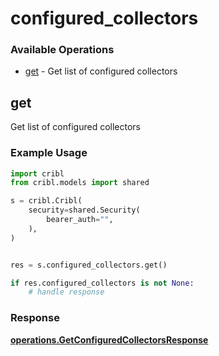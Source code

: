 # configured_collectors

### Available Operations

* [get](#get) - Get list of configured collectors

## get

Get list of configured collectors

### Example Usage

```python
import cribl
from cribl.models import shared

s = cribl.Cribl(
    security=shared.Security(
        bearer_auth="",
    ),
)


res = s.configured_collectors.get()

if res.configured_collectors is not None:
    # handle response
```


### Response

**[operations.GetConfiguredCollectorsResponse](../../models/operations/getconfiguredcollectorsresponse.md)**

